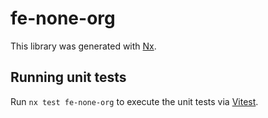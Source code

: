 # fe-none-org

This library was generated with [Nx](https://nx.dev).

## Running unit tests

Run `nx test fe-none-org` to execute the unit tests via [Vitest](https://vitest.dev/).
